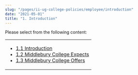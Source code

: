 ```yaml
---
slug: "/pages/ii-ug-college-policies/employee/introduction"
date: "2021-05-01"
title: "1. Introduction"
---
```


Please select from the following content:

<table>

<tbody>

<tr valign="top">

<td>

*   [1.1 Introduction](/about/handbook/ug-college-policies/employee/introduction/intro)
*   [1.2 Middlebury College Expects](/about/handbook/ug-college-policies/employee/introduction/expects)
*   [1.3 Middlebury College Offers](/about/handbook/ug-college-policies/employee/introduction/offers)

</td>

</tr>

</tbody>

</table>